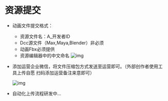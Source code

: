 # 资源提交 

- 动画文件提交格式：
  - 资源文件名：A_开发者ID
  - Dcc源文件（Max,Maya,Blender）非必须
  - 动画Fbx必须提供
  - 资源编辑器中的中文命名
    ![img](https://arkimg.ark.online/1690962918774-1.png)
  
- 添加运营企业微信，将文件压缩包方式发送至运营即可。（外部创作者使用工具上传自愿 扫码添加运营备注来意即可）

  ![img](https://arkimg.ark.online/1690963009954-4.png)

- 自动化上传流程研发中...